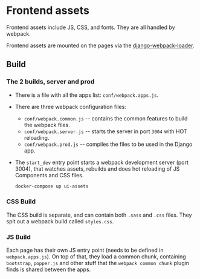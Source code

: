 # Frontend assets

Frontend assets include JS, CSS, and fonts. They are all handled by webpack.

Frontend assets are mounted on the pages via the
[django-webpack-loader](https://github.com/owais/django-webpack-loader).

## Build

### The 2 builds, server and prod

* There is a file with all the apps list: `conf/webpack.apps.js`.

* There are three webpack configuration files:

  - `conf/webpack.common.js`  -- contains the common features to build the webpack files.
  - `conf/webpack.server.js`  -- starts the server in port `3004` with HOT reloading.
  - `conf/webpack.prod.js`    -- compiles the files to be used in the Django app.

* The `start_dev` entry point starts a webpack development server (port 3004),
  that watches assets, rebuilds and does hot reloading of JS Components and CSS files.

  ```bash
  docker-compose up ui-assets
  ```

### CSS Build

The CSS build is separate, and can contain both `.sass` and `.css` files.
They spit out a webpack build called `styles.css`.

### JS Build

Each page has their own JS entry point (needs to be defined in `webpack.apps.js`).
On top of that, they load a common chunk, containing `bootstrap`, `popper.js` and other
stuff that the `webpack common chunk` plugin finds is shared between the apps.

